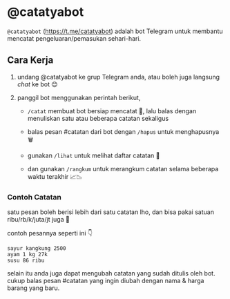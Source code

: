 # @catatyabot

`@catatyabot` (<https://t.me/catatyabot>) adalah bot Telegram untuk membantu mencatat pengeluaran/pemasukan sehari-hari.

## Cara Kerja

1. undang @catatyabot ke grup Telegram anda, atau boleh juga langsung _chat_ ke bot 😊

1. panggil bot menggunakan perintah berikut,

    - `/catat` membuat bot bersiap mencatat 📝, lalu balas dengan menuliskan satu atau beberapa catatan sekaligus

    - balas pesan #catatan dari bot dengan `/hapus` untuk menghapusnya 🗑️

    - gunakan `/lihat` untuk melihat daftar catatan 👀

    - dan gunakan `/rangkum` untuk merangkum catatan selama beberapa waktu terakhir 📈📉

### Contoh Catatan

satu pesan boleh berisi lebih dari satu catatan lho, dan bisa pakai satuan ribu/rb/k/juta/jt juga 🙂

contoh pesannya seperti ini 👇

```text
sayur kangkung 2500
ayam 1 kg 27k
susu 86 ribu
```

selain itu anda juga dapat mengubah catatan yang sudah ditulis oleh bot. cukup balas pesan #catatan yang ingin diubah dengan nama & harga barang yang baru.
